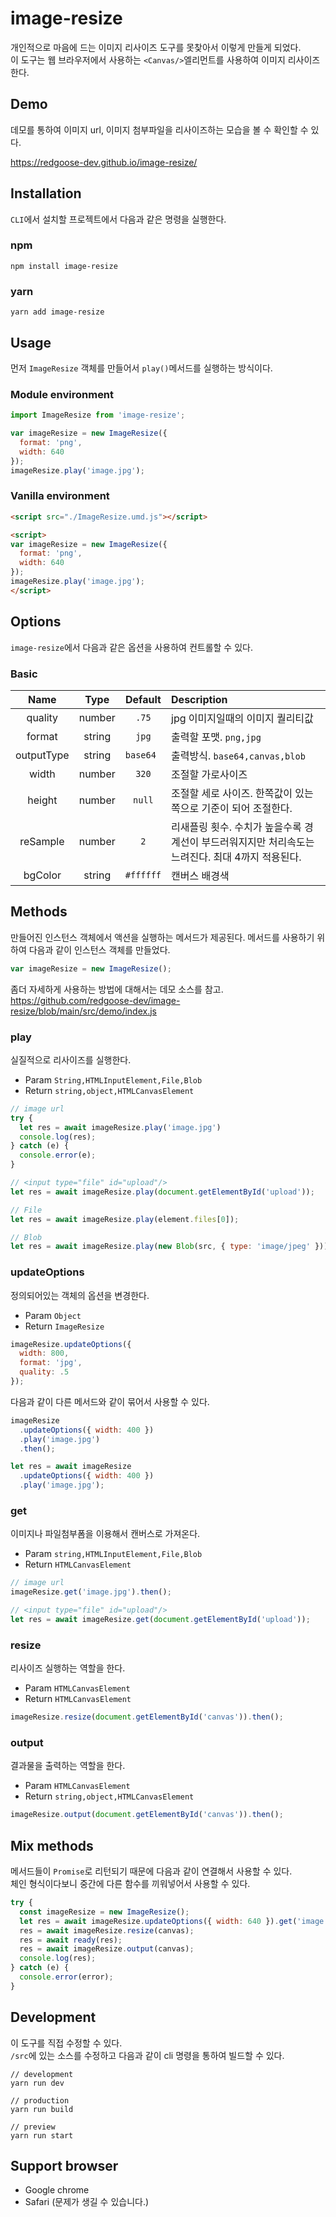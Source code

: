 # image-resize

개인적으로 마음에 드는 이미지 리사이즈 도구를 못찾아서 이렇게 만들게 되었다.  
이 도구는 웹 브라우저에서 사용하는 `<Canvas/>`엘리먼트를 사용하여 이미지 리사이즈 한다.


## Demo

데모를 통하여 이미지 url, 이미지 첨부파일을 리사이즈하는 모습을 볼 수 확인할 수 있다.

https://redgoose-dev.github.io/image-resize/


## Installation

`CLI`에서 설치할 프로젝트에서 다음과 같은 명령을 실행한다.

### npm
```
npm install image-resize
```

### yarn
```
yarn add image-resize
```


## Usage

먼저 `ImageResize` 객체를 만들어서 `play()`메서드를 실행하는 방식이다.

### Module environment

```javascript
import ImageResize from 'image-resize';

var imageResize = new ImageResize({
  format: 'png',
  width: 640
});
imageResize.play('image.jpg');
```

### Vanilla environment

```html
<script src="./ImageResize.umd.js"></script>

<script>
var imageResize = new ImageResize({
  format: 'png',
  width: 640
});
imageResize.play('image.jpg');
</script>
```


## Options

`image-resize`에서 다음과 같은 옵션을 사용하여 컨트롤할 수 있다.

### Basic

| Name |  Type  | Default | Description |
|:----:|:------:|:-------:|:------------|
| quality | number | `.75` | jpg 이미지일때의 이미지 퀄리티값 |
| format | string | `jpg` | 출력할 포맷. `png,jpg` |
| outputType | string | `base64 ` | 출력방식. `base64,canvas,blob` |
| width | number | `320` | 조절할 가로사이즈 |
| height | number | `null` | 조절할 세로 사이즈. 한쪽값이 있는쪽으로 기준이 되어 조절한다. |
| reSample | number | `2` | 리새플링 횟수. 수치가 높을수록 경계선이 부드러워지지만 처리속도는 느려진다. 최대 4까지 적용된다. |
| bgColor | string | `#ffffff` | 캔버스 배경색 |


## Methods

만들어진 인스턴스 객체에서 액션을 실행하는 메서드가 제공된다. 메서드를 사용하기 위하여 다음과 같이 인스턴스 객체를 만들었다.

```javascript
var imageResize = new ImageResize();
```

좀더 자세하게 사용하는 방법에 대해서는 데모 소스를 참고.  
https://github.com/redgoose-dev/image-resize/blob/main/src/demo/index.js


### play

실질적으로 리사이즈를 실행한다.

- Param `String,HTMLInputElement,File,Blob`
- Return `string,object,HTMLCanvasElement`

```javascript
// image url
try {
  let res = await imageResize.play('image.jpg')
  console.log(res);
} catch (e) {
  console.error(e);
}

// <input type="file" id="upload"/>
let res = await imageResize.play(document.getElementById('upload'));

// File
let res = await imageResize.play(element.files[0]);

// Blob
let res = await imageResize.play(new Blob(src, { type: 'image/jpeg' }));
```

### updateOptions

정의되어있는 객체의 옵션을 변경한다.

- Param `Object`
- Return `ImageResize`

```javascript
imageResize.updateOptions({
  width: 800,
  format: 'jpg',
  quality: .5
});
```

다음과 같이 다른 메서드와 같이 묶어서 사용할 수 있다.

```javascript
imageResize
  .updateOptions({ width: 400 })
  .play('image.jpg')
  .then();

let res = await imageResize
  .updateOptions({ width: 400 })
  .play('image.jpg');
```

### get

이미지나 파일첨부폼을 이용해서 캔버스로 가져온다.

- Param `string,HTMLInputElement,File,Blob`
- Return `HTMLCanvasElement`

```javascript
// image url
imageResize.get('image.jpg').then();

// <input type="file" id="upload"/>
let res = await imageResize.get(document.getElementById('upload'));
```

### resize

리사이즈 실행하는 역할을 한다.

- Param `HTMLCanvasElement`
- Return `HTMLCanvasElement`

```javascript
imageResize.resize(document.getElementById('canvas')).then();
```

### output

결과물을 출력하는 역할을 한다.

- Param `HTMLCanvasElement`
- Return `string,object,HTMLCanvasElement`

```javascript
imageResize.output(document.getElementById('canvas')).then();
```


## Mix methods

메서드들이 `Promise`로 리턴되기 때문에 다음과 같이 연결해서 사용할 수 있다.  
체인 형식이다보니 중간에 다른 함수를 끼워넣어서 사용할 수 있다.

```javascript
try {
  const imageResize = new ImageResize();
  let res = await imageResize.updateOptions({ width: 640 }).get('image.jpg');
  res = await imageResize.resize(canvas);
  res = await ready(res);
  res = await imageResize.output(canvas);
  console.log(res);
} catch (e) {
  console.error(error);
}
```


## Development

이 도구를 직접 수정할 수 있다.  
`/src`에 있는 소스를 수정하고 다음과 같이 cli 명령을 통하여 빌드할 수 있다.

```
// development
yarn run dev

// production
yarn run build

// preview
yarn run start
```


## Support browser

- Google chrome
- Safari (문제가 생길 수 있습니다.)

